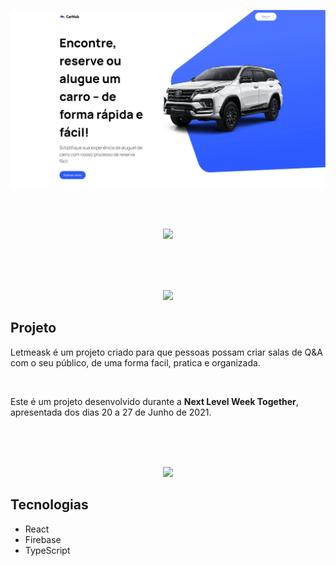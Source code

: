 <p align="center">
   <img  src="public/1.jpg">  
</p>
</br></br>
<p align="center">
   <img  src="src/assets/images/room1.png">  
</p>
</br></br></br>

<p align="center">
   <img src="src/assets/images/room2.png">  
</p>


<h2>Projeto</h2>
<p>Letmeask é um projeto criado para que pessoas possam criar salas de Q&A com o seu público, de uma forma facil, pratica e organizada.</p>
</br>
<p>Este é um projeto desenvolvido durante a <strong>Next Level Week Together</strong>, apresentada dos dias 20 a 27 de Junho de 2021.</p>
</br></br></br>


<p align="center">
   <img src="src/assets/images/room3.png">  
</p>


<h2>Tecnologias</h2>
<ul>
   <li>React</li>
   <li>Firebase</li>
   <li>TypeScript</li>
</ul>

